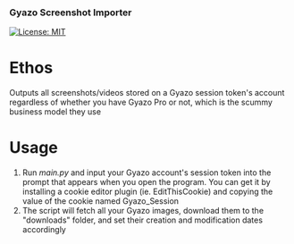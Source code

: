 ### Gyazo Screenshot Importer
[![License: MIT](https://img.shields.io/badge/License-MIT-yellow.svg)](https://opensource.org/licenses/MIT)


# **Ethos**
Outputs all screenshots/videos stored on a Gyazo session token's account regardless of whether you have Gyazo Pro or not, which is the scummy business model they use
# **Usage**
1. Run *main.py* and input your Gyazo account's session token into the prompt that appears when you open the program. You can get it by installing a cookie editor plugin (ie. EditThisCookie) and copying the value of the cookie named Gyazo_Session
2. The script will fetch all your Gyazo images, download them to the "downloads" folder, and set their creation and modification dates accordingly
